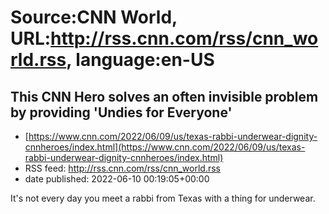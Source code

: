 # Source:CNN World, URL:http://rss.cnn.com/rss/cnn_world.rss, language:en-US

## This CNN Hero solves an often invisible problem by providing 'Undies for Everyone'
 - [https://www.cnn.com/2022/06/09/us/texas-rabbi-underwear-dignity-cnnheroes/index.html](https://www.cnn.com/2022/06/09/us/texas-rabbi-underwear-dignity-cnnheroes/index.html)
 - RSS feed: http://rss.cnn.com/rss/cnn_world.rss
 - date published: 2022-06-10 00:19:05+00:00

It's not every day you meet a rabbi from Texas with a thing for underwear.


